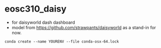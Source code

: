 # eosc310_daisy
- for daisyworld dash dashboard 
- model from https://github.com/strawpants/daisyworld as a stand-in for now. 

 `conda create --name YOURENV --file conda-osx-64.lock`
